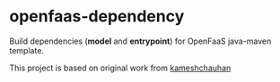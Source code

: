 # openfaas-dependency

Build dependencies (**model** and **entrypoint**) for OpenFaaS java-maven template.

This project is based on original work from [kameshchauhan](https://github.com/kameshchauhan/openfaas-dependency)

